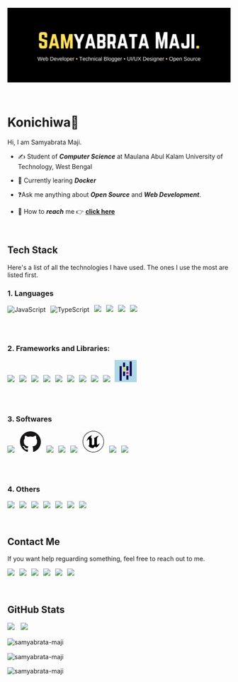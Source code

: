 ![github banner](./Assets/banner.png)

<p>&nbsp;<p>

# **Konichiwa**👋

Hi, I am Samyabrata Maji.

- ✍️ Student of **_Computer Science_** at Maulana Abul Kalam University of Technology, West Bengal

- 🔭 Currently learing **_Docker_**

- ❓Ask me anything about **_Open Source_** and **_Web Development_**.

- 📨 How to **_reach_** me 👉 [**click here**](#contact-me)

<p>&nbsp;</p>

## **Tech Stack**

Here's a list of all the technologies I have used. The ones I use the most are listed first.

### **1. Languages**

<p>
<img height="50" src="https://cdn.jsdelivr.net/gh/devicons/devicon/icons/javascript/javascript-original.svg" alt="JavaScript" />&ensp;
<img height="50" src="https://cdn.jsdelivr.net/gh/devicons/devicon/icons/typescript/typescript-original.svg" alt="TypeScript" />&ensp;
<img height="50" src="https://cdn.jsdelivr.net/gh/devicons/devicon/icons/java/java-original.svg" />&ensp;
<img height="50" src="https://cdn.jsdelivr.net/gh/devicons/devicon/icons/python/python-original.svg" />&ensp;
<img height="50" src="https://cdn.jsdelivr.net/gh/devicons/devicon/icons/kotlin/kotlin-original.svg" />&ensp;
<img height="50" src="https://cdn.jsdelivr.net/gh/devicons/devicon/icons/csharp/csharp-original.svg" />&ensp;
</p>

###### &nbsp;

### **2. Frameworks and Libraries:**

<p>
<img height="50" src="https://cdn.jsdelivr.net/gh/devicons/devicon/icons/react/react-original.svg" />&ensp;
<img height="50" src="https://cdn.jsdelivr.net/gh/devicons/devicon/icons/svelte/svelte-original.svg" />&ensp;
<img height="50" src="https://cdn.jsdelivr.net/gh/devicons/devicon/icons/tailwindcss/tailwindcss-plain.svg" />&ensp;
<img height="50" src="https://cdn.jsdelivr.net/gh/devicons/devicon/icons/nodejs/nodejs-original.svg" />&ensp;
<img height="50" src="https://cdn.jsdelivr.net/gh/devicons/devicon/icons/opencv/opencv-original.svg" />&ensp;
<img height="50" src="https://cdn.jsdelivr.net/gh/devicons/devicon/icons/d3js/d3js-original.svg" />&ensp;
<img height="50" src="https://cdn.jsdelivr.net/gh/devicons/devicon/icons/materialui/materialui-original.svg" />&ensp;
<img height="50" src="https://cdn.jsdelivr.net/gh/devicons/devicon/icons/jest/jest-plain.svg" />&ensp;
<img height="50" src="https://cdn.jsdelivr.net/gh/devicons/devicon/icons/numpy/numpy-original.svg" />&ensp;
<svg height="50" viewBox="0 0 128 128">
<rect width="100%" height="100%" fill="lightblue" />
<path style="-inkscape-stroke:none" d="M48.697 15.176h12.25v25.437h-12.25zm0 52.251h12.25v25.436h-12.25z" color="#000" fill="#130754"></path><path style="-inkscape-stroke:none" d="M48.697 48.037h12.25v12.001h-12.25z" color="#000" fill="#ffca00"></path><path style="-inkscape-stroke:none" d="M29.017 36.087h12.25v84.552h-12.25zM67.97 88.414h12.25v25.436H67.97zm0-52.297h12.25v25.437H67.97z" color="#000" fill="#130754"></path><path style="-inkscape-stroke:none" d="M67.97 68.983h12.25v12.001H67.97z" color="#000" fill="#e70488"></path><path style="-inkscape-stroke:none" d="M87.238 8.55h12.25v84.552h-12.25z" color="#000" fill="#130754"></path></svg>
</p>

###### &nbsp;

### **3. Softwares**

<p>
<img height="50" src="https://cdn.jsdelivr.net/gh/devicons/devicon/icons/vscode/vscode-original.svg"/>&ensp;
<svg height="50" viewBox="0 0 128 128">
<rect width="100%" height="100%" fill="white" />
<g fill="#181616"><path fill-rule="evenodd" clip-rule="evenodd" d="M64 5.103c-33.347 0-60.388 27.035-60.388 60.388 0 26.682 17.303 49.317 41.297 57.303 3.017.56 4.125-1.31 4.125-2.905 0-1.44-.056-6.197-.082-11.243-16.8 3.653-20.345-7.125-20.345-7.125-2.747-6.98-6.705-8.836-6.705-8.836-5.48-3.748.413-3.67.413-3.67 6.063.425 9.257 6.223 9.257 6.223 5.386 9.23 14.127 6.562 17.573 5.02.542-3.903 2.107-6.568 3.834-8.076-13.413-1.525-27.514-6.704-27.514-29.843 0-6.593 2.36-11.98 6.223-16.21-.628-1.52-2.695-7.662.584-15.98 0 0 5.07-1.623 16.61 6.19C53.7 35 58.867 34.327 64 34.304c5.13.023 10.3.694 15.127 2.033 11.526-7.813 16.59-6.19 16.59-6.19 3.287 8.317 1.22 14.46.593 15.98 3.872 4.23 6.215 9.617 6.215 16.21 0 23.194-14.127 28.3-27.574 29.796 2.167 1.874 4.097 5.55 4.097 11.183 0 8.08-.07 14.583-.07 16.572 0 1.607 1.088 3.49 4.148 2.897 23.98-7.994 41.263-30.622 41.263-57.294C124.388 32.14 97.35 5.104 64 5.104z"></path><path d="M26.484 91.806c-.133.3-.605.39-1.035.185-.44-.196-.685-.605-.543-.906.13-.31.603-.395 1.04-.188.44.197.69.61.537.91zm2.446 2.729c-.287.267-.85.143-1.232-.28-.396-.42-.47-.983-.177-1.254.298-.266.844-.14 1.24.28.394.426.472.984.17 1.255zM31.312 98.012c-.37.258-.976.017-1.35-.52-.37-.538-.37-1.183.01-1.44.373-.258.97-.025 1.35.507.368.545.368 1.19-.01 1.452zm3.261 3.361c-.33.365-1.036.267-1.552-.23-.527-.487-.674-1.18-.343-1.544.336-.366 1.045-.264 1.564.23.527.486.686 1.18.333 1.543zm4.5 1.951c-.147.473-.825.688-1.51.486-.683-.207-1.13-.76-.99-1.238.14-.477.823-.7 1.512-.485.683.206 1.13.756.988 1.237zm4.943.361c.017.498-.563.91-1.28.92-.723.017-1.308-.387-1.315-.877 0-.503.568-.91 1.29-.924.717-.013 1.306.387 1.306.88zm4.598-.782c.086.485-.413.984-1.126 1.117-.7.13-1.35-.172-1.44-.653-.086-.498.422-.997 1.122-1.126.714-.123 1.354.17 1.444.663zm0 0"></path></g></svg>&ensp;
<img height="50" src="https://cdn.jsdelivr.net/gh/devicons/devicon/icons/figma/figma-original.svg" />&ensp;
<img height="50" src="https://cdn.jsdelivr.net/gh/devicons/devicon/icons/premierepro/premierepro-original.svg" />&ensp;
<img height="50" src="https://cdn.jsdelivr.net/gh/devicons/devicon/icons/jetbrains/jetbrains-original.svg" />&ensp;
<svg height="50" viewBox="0 0 128 128">
<rect width="100%" height="100%" fill="white" />
<g fill-rule="evenodd"><path d="M100.61 72.875c-1.063 5.121-5.785 18.266-20.852 25.379l-6.05-6.8-10.212 10.261A37.67 37.67 0 0133.7 86.43c1.086.34 2.203.551 3.336.63 1.672.03 3.485-.583 3.485-3.391V55.974a4.57 4.57 0 00-5.735-4.57c-4.726 1.089-8.504 12.882-8.504 12.882a37.509 37.509 0 0112.98-28.738 38.043 38.043 0 0119.148-8.836c-5.16 2.942-8.058 7.739-8.058 11.762 0 6.477 3.898 5.692 5.054 4.739v37.379c.196.468.453.91.762 1.316a5.528 5.528 0 004.516 2.285c3.902 0 8.968-4.457 8.968-4.457V49.478c0-3.078-2.32-6.793-4.644-8.07 0 0 4.3-.762 7.621 1.777a28.338 28.338 0 011.984-2.183c7.747-7.598 15.04-9.762 21.117-10.844 0 0-11.047 8.683-11.047 20.332 0 8.664.223 29.789.223 29.789 4.098 3.957 10.195-1.758 15.703-7.403z"></path><path d="M64 2.383C29.973 2.383 2.383 29.973 2.383 64S29.973 125.617 64 125.617 125.617 98.027 125.617 64 98.027 2.383 64 2.383zm0 120.77C31.332 123.153 4.848 96.669 4.848 64 4.852 31.333 31.336 4.849 64.004 4.853c32.668 0 59.148 26.484 59.148 59.152S96.668 123.157 64 123.157z"></path></g></svg>&ensp;
<img height="50" src="https://cdn.jsdelivr.net/gh/devicons/devicon/icons/androidstudio/androidstudio-original.svg" />&ensp;
<img height="50" src="https://cdn.jsdelivr.net/gh/devicons/devicon/icons/blender/blender-original.svg" />
</p>

###### &nbsp;

### **4. Others**

<p>
<img height="50" src="https://cdn.jsdelivr.net/gh/devicons/devicon/icons/git/git-original.svg" />&ensp;
<img height="50" src="https://cdn.jsdelivr.net/gh/devicons/devicon/icons/firebase/firebase-plain.svg" />&ensp;
<img height="50" src="https://cdn.jsdelivr.net/gh/devicons/devicon/icons/webpack/webpack-original.svg" />&ensp;
<img height="50" src="https://cdn.jsdelivr.net/gh/devicons/devicon/icons/yarn/yarn-original.svg" />&ensp;
<img height="50" src="https://cdn.jsdelivr.net/gh/devicons/devicon/icons/npm/npm-original-wordmark.svg" />&ensp;
<img height="50" src="https://cdn.jsdelivr.net/gh/devicons/devicon/icons/sqlite/sqlite-original.svg" />&ensp;
<img height="50" src="https://cdn.jsdelivr.net/gh/devicons/devicon/icons/anaconda/anaconda-original.svg" />&ensp;
</p>

<p>&nbsp;</p>

## **Contact Me**

If you want help reguarding something, feel free to reach out to me.

<p>
<a src="https://twitter.com/sammaji15" target="_blank" rel="noreferrer noopener"><img src="https://img.icons8.com/color/48/null/twitter-circled--v1.png"/></a>&ensp;
<a src="https://sammaji.hashnode.dev" target="_blank" rel="noreferrer noopener"><img src="https://img.icons8.com/color/48/null/hashnode.png"/></a>&ensp;
<a src="https://twitter.com/sammaji15" target="_blank" rel="noreferrer noopener"><img src="https://img.icons8.com/color/48/null/gmail--v1.png"/></a>&ensp;
<a src="https://twitter.com/sammaji15" target="_blank" rel="noreferrer noopener"><img src="https://img.icons8.com/color/48/null/discord--v2.png"/></a>&ensp;
<a src="https://twitter.com/sammaji15" target="_blank" rel="noreferrer noopener"><img src="https://img.icons8.com/fluency/48/null/instagram-new.png"/></a>&ensp;
<a src="https://linkfree.eddiehub.io/samyabrata-maji" target="_blank" rel="noreferrer noopener"><img src="https://img.icons8.com/fluency/48/null/internet.png"/></a>
</p>

<p>&nbsp;</p>

## **GitHub Stats**

<p><img src="https://img.shields.io/github/stars/samyabrata-maji?style=social"/>&emsp;<img src="https://img.shields.io/github/followers/samyabrata-maji?style=social"/></p>
<p>
<p><img align="center" src="https://github-readme-stats.vercel.app/api/top-langs/?username=samyabrata-maji&langs_count=10&layout=compact&theme=dark" alt="samyabrata-maji" /></p>
<p><img align="center" src="https://github-readme-stats.vercel.app/api?username=samyabrata-maji&theme=dark&show_icons=true&locale=en" alt="samyabrata-maji" /></p>
<p><img align="center" src="https://github-readme-streak-stats.herokuapp.com/?user=samyabrata-maji&theme=dark" alt="samyabrata-maji" /></p>
